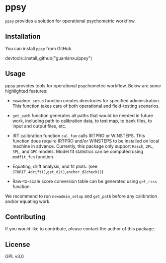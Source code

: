 # ppsy


`ppsy` provides a solution for operational psychometric workflow. 


## Installation

You can install `ppsy` from GitHub. 

devtools::install_github("guanlanxu/ppsy")

## Usage

ppsy provides tools for operational psychometric workflow. Below are some highlighted features:

* `newadmin_setup` function creates directories for specified administration. This function takes care of both operational and field-testing scenarios.  

* `get_path` function generates all paths that would be needed in future work, including path to calibration data, to test map, to bank files, to input and output files, etc.


* IRT calibration function `cal_fun` calls IRTPRO or WINSTEPS. This function does require IRTPRO and/or WINSTEPS to be installed on local machine in advance. Currently, this package only support `Rasch`, `2PL`, `3PL`, and `GPC` models. Model fit statistics can be computed using `modfit_fun` function. 

* Equating, drift analysis, and fit plots. (see `STURIT_4drift()`,`get_d2()`,`anchor_d2check()`). 

* Raw-to-scale score conversion table can be generated using `get_rsss` function. 

We recommend to run `newadmin_setup` and `get_path` before any calibration and/or equating work. 


## Contributing

If you would like to contribute, please contact the author of this package.

## License
GPL v3.0

